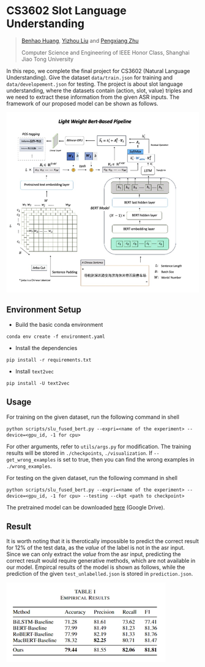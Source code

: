 # CS3602 Slot Language Understanding

> [Benhao Huang](https://huskydoge.github.io/), [Yizhou Liu](https://github.com/yizhou0409) and [Pengxiang Zhu](https://jubsteven.github.io/)
> 
> Computer Science and Engineering of IEEE Honor Class, Shanghai Jiao Tong University

In this repo, we complete the final project for CS3602 (Natural Language Understanding). Give the dataset `data/train.json` for training and `data/developement.json` for testing. The project is about slot language understanding, where the datasets contain (action, slot, value) triples and we need to extract these information from the given ASR inputs. The framework of our proposed model can be shown as follows.

![framework](imgs/framework.jpg)

## Environment Setup

- Build the basic conda environment
```
conda env create -f environment.yaml
```

- Install the dependencies

```
pip install -r requirements.txt
```

- Install `text2vec`
```
pip install -U text2vec
```


## Usage

For training on the given dataset, run the following command in shell

```shell
python scripts/slu_fused_bert.py --expri=<name of the experiment> --device=<gpu_id, -1 for cpu>
```

For other arguments, refer to `utils/args.py` for modification. The training results will be stored in `./checkpoints`, `./visualization`. If `--get_wrong_examples` is set to true, then you can find the wrong examples in `./wrong_examples`.


For testing on the given dataset, run the following command in shell

```shell
python scripts/slu_fused_bert.py --expri=<name of the experiment> --device=<gpu_id, -1 for cpu> --testing --ckpt <path to checkpoint>
```

The pretrained model can be downloaded [here](https://drive.google.com/file/d/1C9yZf3DndsRJ3vnC9Co5f_PeJPydmgku/view?usp=drive_link) (Google Drive).


## Result

It is worth noting that it is therotically impossible to predict the correct result for 12% of the test data, as the *value* of the label is not in the asr input. Since we can only extract the *value* from the asr input, predicting the correct result would require generative methods, which are not available in our model. Empircal results of the model is shown as follows, while the prediction of the given `test_unlabelled.json` is stored in `prediction.json`.

![](imgs/result.png)

